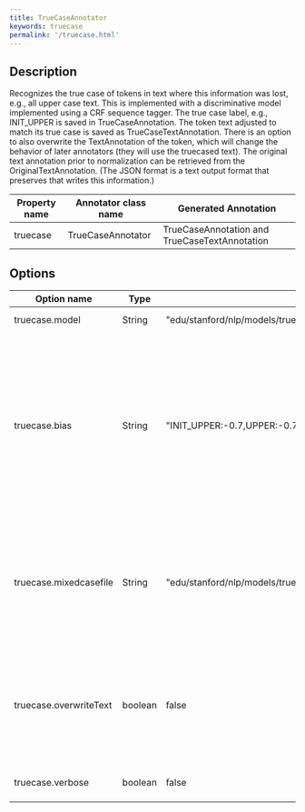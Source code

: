 ```yaml
---
title: TrueCaseAnnotator 
keywords: truecase
permalink: '/truecase.html'
---
```


## Description

Recognizes the true case of tokens in text where this information was
lost, e.g., all upper case text. This is implemented with a
discriminative model implemented using a CRF sequence tagger. The true
case label, e.g., INIT_UPPER is saved in TrueCaseAnnotation. The token
text adjusted to match its true case is saved as
TrueCaseTextAnnotation. There is an option to also overwrite the
TextAnnotation of the token, which will change the behavior of later
annotators (they will use the truecased text). The original text
annotation prior to normalization can be retrieved from the
OriginalTextAnnotation. (The JSON format is a text output format that
preserves that writes this information.)

| Property name | Annotator class name | Generated Annotation |
| --- | --- | --- |
| truecase | TrueCaseAnnotator | TrueCaseAnnotation and TrueCaseTextAnnotation |

## Options

| Option name | Type | Default | Description |
| --- | --- | --- | --- |
| truecase.model | String | "edu/stanford/nlp/models/truecase/truecasing.fast.caseless.qn.ser.gz" | The truecasing model to use. |
| truecase.bias | String | "INIT\_UPPER:-0.7,UPPER:-0.7,O:0" | Biases to choose certain behaviors. You can use this to adjust the proclivities of the truecaser. The truecaser classes are: UPPER, LOWER, INIT\_UPPER, and O (for mixed case words like _McVey_). |
| truecase.mixedcasefile | String | "edu/stanford/nlp/models/truecase/MixDisambiguation.list" | When the classifier chooses "MixedCase" classification, the form in this file (if any) is used, otherwise the input token is left unchanged. |
| truecase.overwriteText | boolean | false | Whether the truecased token form should be used to overwrite the TextAnnotation, affecting the behavior of later annotators in a pipeline. |
| truecase.verbose | boolean | false | Whether to run more verbosely. |
